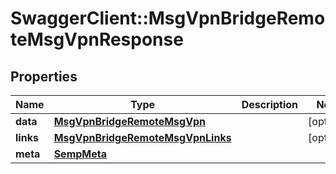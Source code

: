 # SwaggerClient::MsgVpnBridgeRemoteMsgVpnResponse

## Properties
Name | Type | Description | Notes
------------ | ------------- | ------------- | -------------
**data** | [**MsgVpnBridgeRemoteMsgVpn**](MsgVpnBridgeRemoteMsgVpn.md) |  | [optional] 
**links** | [**MsgVpnBridgeRemoteMsgVpnLinks**](MsgVpnBridgeRemoteMsgVpnLinks.md) |  | [optional] 
**meta** | [**SempMeta**](SempMeta.md) |  | 


